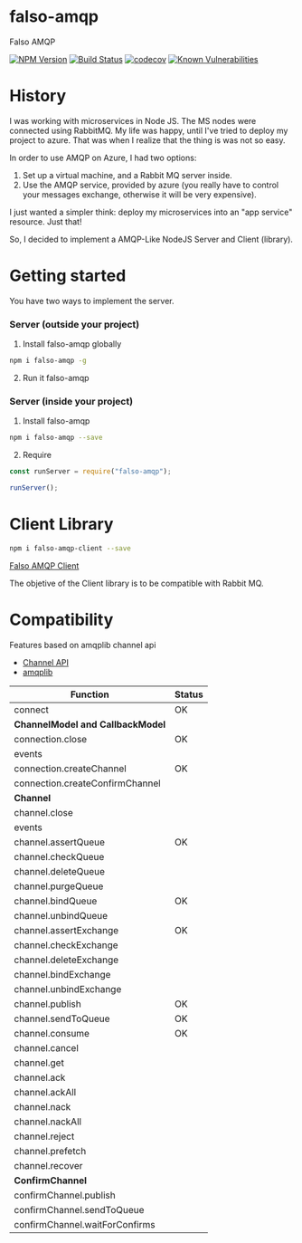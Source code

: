 # falso-amqp
Falso AMQP

[![NPM Version][npm-image]][npm-url]
[![Build Status][travis-image]][travis-url]
[![codecov][codecov-image]][codecov-url]
[![Known Vulnerabilities][snyk-image]][snyk-url]

# History
I was working with microservices in Node JS. The MS nodes were connected using RabbitMQ. My life was happy, until I've tried to deploy my project to azure.
That was when I realize that the thing is was not so easy.

In order to use AMQP on Azure, I had two options:
1) Set up a virtual machine, and a Rabbit MQ server inside.
2) Use the AMQP service, provided by azure (you really have to control your messages exchange, otherwise it will be very expensive).

I just wanted a simpler think: deploy my microservices into an "app service" resource. Just that!

So, I decided to implement a AMQP-Like NodeJS Server and Client (library).

# Getting started

You have two ways to implement the server.

### Server (outside your project)
1. Install falso-amqp globally
```bash
npm i falso-amqp -g
```
2. Run it
falso-amqp

### Server (inside your project)
1. Install falso-amqp
```bash
npm i falso-amqp --save
```
2. Require
```javascript
const runServer = require("falso-amqp");

runServer();
```

# Client Library

```bash
npm i falso-amqp-client --save
```

[Falso AMQP Client](https://github.com/lcnvdl/falso-amqp-client)

The objetive of the Client library is to be compatible with Rabbit MQ.

# Compatibility

Features based on amqplib channel api
- [Channel API](https://www.squaremobius.net/amqp.node/channel_api.html)
- [amqplib](https://github.com/squaremo/amqp.node)

| Function                         |  Status  |
|----------------------------------|----------|
|connect                           |    OK    |
|**ChannelModel and CallbackModel**|          |
|connection.close                  |    OK    |
|events                            |          |
|connection.createChannel          |    OK    |
|connection.createConfirmChannel   |          |
|**Channel**                       |          |
|channel.close                     |          |
|events                            |          |
|channel.assertQueue               |    OK    |
|channel.checkQueue                |          |
|channel.deleteQueue               |          |
|channel.purgeQueue                |          |
|channel.bindQueue                 |    OK    |
|channel.unbindQueue               |          |
|channel.assertExchange            |    OK    |
|channel.checkExchange             |          |
|channel.deleteExchange            |          |
|channel.bindExchange              |          |
|channel.unbindExchange            |          |
|channel.publish                   |    OK    |
|channel.sendToQueue               |    OK    |
|channel.consume                   |    OK    |
|channel.cancel                    |          |
|channel.get                       |          |
|channel.ack                       |          |
|channel.ackAll                    |          |
|channel.nack                      |          |
|channel.nackAll                   |          |
|channel.reject                    |          |
|channel.prefetch                  |          |
|channel.recover                   |          |
|**ConfirmChannel**                |          |
|confirmChannel.publish            |          |
|confirmChannel.sendToQueue        |          |
|confirmChannel.waitForConfirms    |          |



[npm-image]: https://img.shields.io/npm/v/falso-amqp.svg?style=flat-square
[npm-url]: https://npmjs.org/package/falso-amqp
[travis-image]: https://img.shields.io/travis/lcnvdl/falso-amqp/master.svg?style=flat-square
[travis-url]: https://travis-ci.org/lcnvdl/falso-amqp
[codecov-image]: https://codecov.io/gh/lcnvdl/falso-amqp/branch/master/graph/badge.svg
[codecov-url]: https://codecov.io/gh/lcnvdl/falso-amqp
[snyk-image]: https://snyk.io/test/github/lcnvdl/falso-amqp/badge.svg
[snyk-url]: https://snyk.io/test/github/lcnvdl/falso-amqp